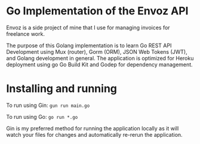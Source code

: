 # Go Implementation of the Envoz API

Envoz is a side project of mine that I use for managing invoices for freelance work. 

The purpose of this Golang implementation is to learn Go REST API Development using Mux (router), Gorm (ORM), JSON Web Tokens (JWT), and Golang development in general. The application is optimized for Heroku deployment using go Go Build Kit and Godep for dependency management.



# Installing and running

To run using Gin: `gun run main.go`

To run using Go: `go run *.go`

Gin is my preferred method for running the application locally as it will watch your files for changes and automatically re-rerun the application.
 